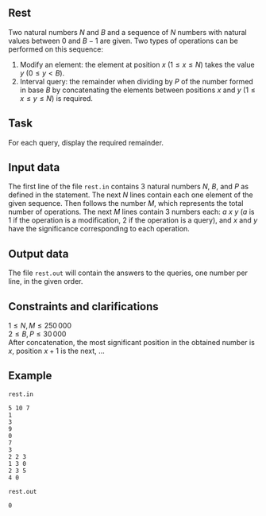 ## Rest

Two natural numbers $N$ and $B$ and a sequence of $N$ numbers with natural values between $0$ and $B-1$ are given. Two types of operations can be performed on this sequence:
1. Modify an element: the element at position $x$ $(1 \leq x \leq N)$ takes the value $y$ $(0 \leq y < B)$.
2. Interval query: the remainder when dividing by $P$ of the number formed in base $B$ by concatenating the elements between positions $x$ and $y$ $(1 \leq x \leq y \leq N)$ is required.

## Task

For each query, display the required remainder.

## Input data

The first line of the file `rest.in` contains 3 natural numbers $N$, $B$, and $P$ as defined in the statement. The next $N$ lines contain each one element of the given sequence. Then follows the number $M$, which represents the total number of operations. The next $M$ lines contain 3 numbers each: $a$ $x$ $y$ ($a$ is 1 if the operation is a modification, 2 if the operation is a query), and $x$ and $y$ have the significance corresponding to each operation.

## Output data

The file `rest.out` will contain the answers to the queries, one number per line, in the given order.

## Constraints and clarifications

$1 \leq N, M \leq 250\,000$  
$2 \leq B, P \leq 30\,000$  
After concatenation, the most significant position in the obtained number is $x$, position $x+1$ is the next, $\dots$

## Example

`rest.in`

```
5 10 7 
1 
3 
9 
0 
7 
3 
2 2 3 
1 3 0 
2 3 5 
4 0
```

`rest.out`

```
0
```